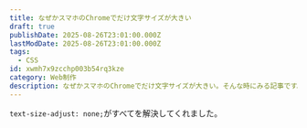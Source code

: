 ```yaml
---
title: なぜかスマホのChromeでだけ文字サイズが大きい
draft: true
publishDate: 2025-08-26T23:01:00.000Z
lastModDate: 2025-08-26T23:01:00.000Z
tags:
  - CSS
id: xwmh7x9zcchp003b54rq3kze
category: Web制作
description: なぜかスマホのChromeでだけ文字サイズが大きい。そんな時にみる記事です。
---
```

`text-size-adjust: none;`がすべてを解決してくれました。
